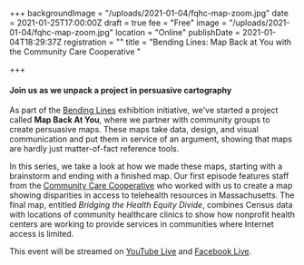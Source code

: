 +++
backgroundImage = "/uploads/2021-01-04/fqhc-map-zoom.jpg"
date = 2021-01-25T17:00:00Z
draft = true
fee = "Free"
image = "/uploads/2021-01-04/fqhc-map-zoom.jpg"
location = "Online"
publishDate = 2021-01-04T18:29:37Z
registration = ""
title = "Bending Lines: Map Back at You with the Community Care Cooperative "

+++
#### Join us as we unpack a project in persuasive cartography

As part of the [Bending Lines](https://leventhalmap.org/digital-exhibitions/bending-lines) exhibition initiative, we've started a project called **Map Back At You**, where we partner with community groups to create persuasive maps. These maps take data, design, and visual communication and put them in service of an argument, showing that maps are hardly just matter-of-fact reference tools.

In this series, we take a look at how we made these maps, starting with a brainstorm and ending with a finished map. Our first episode features staff from the [Community Care Cooperative](https://www.communitycarecooperative.org) who worked with us to create a map showing disparities in access to telehealth resources in Massachusetts. The final map, entitled _Bridging the Health Equity Divide_, combines Census data with locations of community healthcare clinics to show how nonprofit health centers are working to provide services in communities where Internet access is limited.

This event will be streamed on [YouTube Live](https://www.youtube.com/c/LeventhalMapEducationCenter) and [Facebook Live](https://www.facebook.com/bplmaps/).